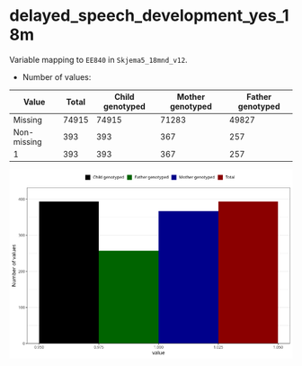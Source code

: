 # delayed_speech_development_yes_18m
Variable mapping to `EE840` in `Skjema5_18mnd_v12`.
- Number of values:

| Value | Total | Child genotyped | Mother genotyped | Father genotyped |
| ----- | ----- | --------------- | ---------------- | ---------------- |
| Missing | 74915 | 74915 | 71283 | 49827 |
| Non-missing | 393 | 393 | 367 | 257 |
| 1 | 393 | 393 | 367 | 257 |



![](delayed_speech_development_yes_18m_n.png)



